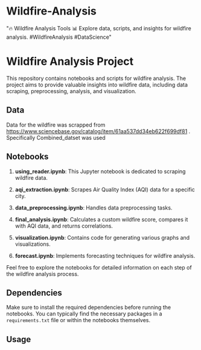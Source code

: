 # Wildfire-Analysis
"🔥 Wildfire Analysis Tools 📊  Explore data, scripts, and insights for wildfire analysis. #WildfireAnalysis #DataScience"
# Wildfire Analysis Project

This repository contains notebooks and scripts for wildfire analysis. The project aims to provide valuable insights into wildfire data, including data scraping, preprocessing, analysis, and visualization.

## Data 
Data for the wildfire was scrapped from https://www.sciencebase.gov/catalog/item/61aa537dd34eb622f699df81 . Specifically Combined_datset was used 

## Notebooks

1. **using_reader.ipynb**: This Jupyter notebook is dedicated to scraping wildfire data.

2. **aqi_extraction.ipynb**: Scrapes Air Quality Index (AQI) data for a specific city.

3. **data_preprocessing.ipynb**: Handles data preprocessing tasks.

4. **final_analysis.ipynb**: Calculates a custom wildfire score, compares it with AQI data, and returns correlations.

5. **visualization.ipynb**: Contains code for generating various graphs and visualizations.

6. **forecast.ipynb**: Implements forecasting techniques for wildfire analysis.

Feel free to explore the notebooks for detailed information on each step of the wildfire analysis process.

## Dependencies

Make sure to install the required dependencies before running the notebooks. You can typically find the necessary packages in a `requirements.txt` file or within the notebooks themselves.

## Usage
